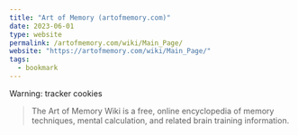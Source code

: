 ```yaml
---
title: "Art of Memory (artofmemory.com)"
date: 2023-06-01
type: website
permalink: /artofmemory.com/wiki/Main_Page/
website: "https://artofmemory.com/wiki/Main_Page/"
tags:
  - bookmark
---
```

Warning: tracker cookies

> The Art of Memory Wiki is a free, online encyclopedia of memory techniques, mental calculation, and related brain training information.
